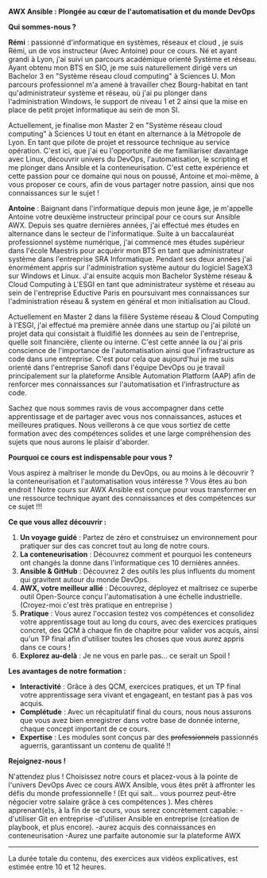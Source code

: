 **AWX Ansible : Plongée au cœur de l'automatisation et du monde DevOps**


**Qui sommes-nous ?**

 **Rémi** : passionné d'informatique en systèmes, réseaux et cloud , je suis Rémi, un de vos instructeur (Avec Antoine) pour ce cours. Né et ayant grandi à Lyon, j'ai suivi un parcours académique orienté Système et réseau. Ayant obtenu mon BTS en SIO, je me suis naturellement  dirigé vers un Bachelor 3 en "Système réseau cloud computing" à Sciences U. Mon parcours professionnel m'a amené à travailler chez Bourg-habitat en tant qu'administrateur système et réseau, où j'ai pu plonger dans l'administration Windows, le support de niveau 1 et 2 ainsi que la mise en place de petit projet informatique au sein de mon SI.

 Actuellement, je finalise mon Master 2 en "Système réseau cloud computing" à Sciences U tout en étant en alternance à la Métropole de Lyon. En tant que pilote de projet et ressource technique au service opération. C'est ici, que j'ai eu l'opportunité de me familiariser davantage avec Linux, découvrir univers du DevOps, l'automatisation, le scripting et me plonger dans Ansible et la conteneurisation. C'est cette expérience et cette passion pour ce domaine qui nous on poussé, Antoine et moi-même, à vous proposer ce cours, afin de vous partager notre passion, ainsi que nos connaissances sur le sujet ! 

 **Antoine** : Baignant dans l'informatique depuis mon jeune âge, je m'appelle Antoine votre deuxième instructeur principal pour ce cours sur Ansible AWX. Depuis ses quatre dernières années, j'ai effectué mes études en alternance dans le secteur de l'informatique. Suite à un baccalauréat professionnel système numérique, j'ai commencé mes études supérieur dans l'école Maestris pour acquérir mon BTS en tant que administrateur système dans l'entreprise SRA Informatique. Pendant ses deux années j'ai énormément appris sur l'administration système autour du logiciel SageX3 sur Windows et Linux. J'ai ensuite acquis mon Bachelor Système réseau & Cloud Computing à L'ESGI en tant que administrateur système et réseau au sein de l'entreprise Eductive Paris en poursuivant mes connaissances sur l'administration réseau & system en général et mon initialisation au Cloud.

 Actuellement en Master 2 dans la filière Système réseau & Cloud Computing à l'ESGI, j'ai effectué ma première année dans une startup ou j'ai piloté un projet data qui consistait à fluidifié les données au sein de l'entreprise, quelle soit financière, cliente ou interne. C'est cette année la ou j'ai pris conscience de l'importance de l'automatisation ainsi que l'infrastructure as code dans une entreprise. C'est pour cela que aujourd'hui je me suis orienté dans l'entreprise Sanofi dans l'équipe DevOps ou je travail principalement sur la plateforme Ansible Automation Platform (AAP) afin de renforcer mes connaissances sur l'automatisation et l'infrastructure as code. 

Sachez que nous sommes ravis de vous accompagner dans cette apprentissage et de partager avec vous nos connaissances, astuces et meilleures pratiques. Nous veillerons à ce que vous sortiez de cette formation avec des compétences solides et une large compréhension des sujets que nous aurons le plaisir d'aborder.

**Pourquoi ce cours est indispensable pour vous ?** 

 Vous aspirez à maîtriser le monde du DevOps, ou au moins à le découvrir ? la conteneurisation et l'automatisation vous intéresse ? Vous êtes au bon endroit ! Notre cours sur AWX Ansible est conçue pour vous transformer en une ressource technique ayant des connaissances et des compétences sur ce sujet !!!

**Ce que vous allez découvrir :** 

1. **Un voyage guidé** : Partez de zéro et construisez un environnement pour pratiquer sur des cas concret tout au long de notre cours.
2. **La conteneurisation** : Découvrez comment et pourquoi les conteneurs ont changés la donne dans l'informatique ces 10 dernières années.
3. **Ansible & GitHub** : Découvrez 2 des outils les plus influents du moment qui gravitent autour du monde DevOps.
4. **AWX, votre meilleur allié** : Découvrez, déployez et maîtrisez ce superbe outil Open-Source conçu l'automatisation à une échelle industrielle. (Croyez-moi c'est très pratique en entreprise )
5. **Pratique** : Vous aurez l'occasion testez vos compétences et consolidez votre apprentissage tout au long du cours, avec des exercices pratiques concret, des QCM à chaque fin de chapitre pour valider vos acquis, ainsi qu'un TP final afin d'utiliser toutes les choses que vous aurez appris dans ce cours !
6. **Explorez au-delà** : Je ne vous en parle pas... ce serait un Spoil ! 
  
**Les avantages de notre formation :** 

 - **Interactivité** : Grâce à des QCM, exercices pratiques, et un TP final votre apprentissage sera vivant et engageant, en testant pas à pas vos acquis.
 - **Complétude** : Avec un récapitulatif final du cours, nous nous assurons que vous avez bien  enregistrer dans votre base de donnée interne, chaque concept important de ce cours.
 - **Expertise** : Les modules sont conçus par des ~~professionnels~~ passionnés aguerris, garantissant un contenu de qualité !!

**Rejoignez-nous !** 

N'attendez plus ! Choisissez notre cours et placez-vous à la pointe de l'univers DevOps Avec ce cours AWX Ansible, vous êtes prêt à affronter les défis du monde professionnelle ! (Et qui sait... vous pourrez peut-être négocier votre salaire grâce à ces compétences ).
Mes chères apprenant(e)s, à la fin de se cours, vous serez concrètement capable: 
-d'utiliser Git en entreprise
-d'utiliser Ansible en entreprise (création de playbook, et plus encore).
-aurez acquis des connaissances en conteneurisation
-Aurez une parfaite autonomie sur la plateforme AWX

---




La durée totale du contenu, des exercices aux vidéos explicatives, est estimée entre 10 et 12 heures. 
